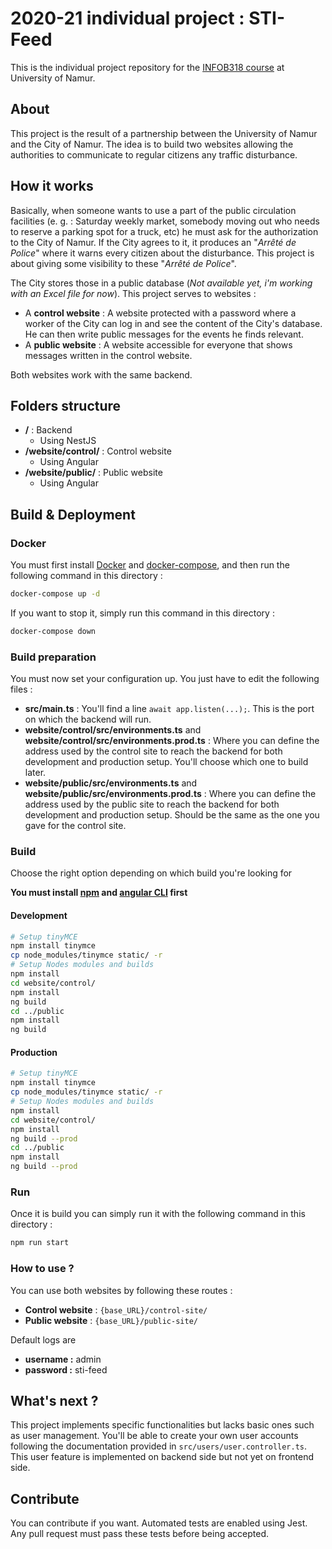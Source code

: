 # 2020-21 individual project : STI-Feed

This is the individual project repository for the [INFOB318 course](https://directory.unamur.be/teaching/courses/INFOB318) at University of Namur.

## About

This project is the result of a partnership between the University of Namur and the City of Namur. The idea is to build two websites allowing the authorities to communicate to regular citizens any traffic disturbance.

## How it works

Basically, when someone wants to use a part of the public circulation facilities (e. g. : Saturday weekly market, somebody moving out who needs to reserve a parking spot for a truck, etc) he must ask for the authorization to the City of Namur. If the City agrees to it, it produces an "*Arrêté de Police*" where it warns every citizen about the disturbance. This project is about giving some visibility to these "*Arrêté de Police*".

The City stores those in a public database (*Not available yet, i'm working with an Excel file for now*). This project serves to websites :

- A **control website** : A website protected with a password where a worker of the City can log in and see the content of the City's database. He can then write public messages for the events he finds relevant.
- A **public website** : A website accessible for everyone that shows messages written in the control website.

Both websites work with the same backend.

## Folders structure

- **/** : Backend
  - Using NestJS
- **/website/control/** : Control website
  - Using Angular
- **/website/public/** : Public website
  - Using Angular

## Build & Deployment

### Docker

You must first install [Docker](https://docs.docker.com/get-docker/) and [docker-compose](https://docs.docker.com/compose/install/), and then run the following command in this directory :

```bash
docker-compose up -d
```

If you want to stop it, simply run this command in this directory :

```bash
docker-compose down
```

### Build preparation

You must now set your configuration up. You just have to edit the following files :

- **src/main.ts** : You'll find a line `await app.listen(...);`. This is the port on which the backend will run.
- **website/control/src/environments.ts** and **website/control/src/environments.prod.ts** : Where you can define the address used by the control site to reach the backend for both development and production setup. You'll choose which one to build later.
- **website/public/src/environments.ts** and **website/public/src/environments.prod.ts** : Where you can define the address used by the public site to reach the backend for both development and production setup. Should be the same as the one you gave for the control site.

### Build

Choose the right option depending on which build you're looking for

**You must install [npm](https://www.npmjs.com/get-npm) and [angular CLI](https://angular.io/cli) first**

#### Development

```bash
# Setup tinyMCE
npm install tinymce
cp node_modules/tinymce static/ -r
# Setup Nodes modules and builds
npm install
cd website/control/
npm install
ng build
cd ../public
npm install
ng build
```

#### Production

```bash
# Setup tinyMCE
npm install tinymce
cp node_modules/tinymce static/ -r
# Setup Nodes modules and builds
npm install
cd website/control/
npm install
ng build --prod
cd ../public
npm install
ng build --prod
```

### Run

Once it is build you can simply run it with the following command in this directory :

```bash
npm run start
```

### How to use ?

You can use both websites by following these routes :

- **Control website** : `{base_URL}/control-site/`
- **Public website** : `{base_URL}/public-site/`

Default logs are 

- **username :** admin 
- **password :** sti-feed 

## What's next ?

This project implements specific functionalities but lacks basic ones such as user management. You'll be able to create your own user accounts following the documentation provided in `src/users/user.controller.ts`. This user feature is implemented on backend side but not yet on frontend side.

## Contribute

You can contribute if you want. Automated tests are enabled using Jest. Any pull request must pass these tests before being accepted.